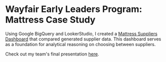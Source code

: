 # Wayfair Early Leaders Program: Mattress Case Study

Using Google BigQuery and LookerStudio, I created a [Mattress Suppliers Dashboard](https://lookerstudio.google.com/reporting/913f84ac-ee3b-4856-8408-e7a1c11930e9) that compared generated supplier data. This dashboard serves as a foundation for analytical reasoning on choosing between suppliers. 

Check out my team's final presentation [here](https://docs.google.com/presentation/d/1Hwy-sXLozGFfRNATj1Nf8rWysp110Punhdfv2D1OLP0/edit?usp=sharing).
